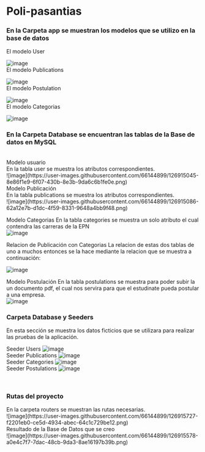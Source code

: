 # Poli-pasantias

<h3>En la Carpeta app se muestran los modelos que se utilizo en la base de datos </h3>

El modelo User

![image](https://user-images.githubusercontent.com/66144899/126915225-23f2248d-584e-4fd7-b45c-fa36c8914f72.png)
</br>
El modelo Publications

![image](https://user-images.githubusercontent.com/66144899/126915238-5700d934-c3a3-4f96-a68d-bc0d5cb13800.png)
</br>
El modelo Postulation

![image](https://user-images.githubusercontent.com/66144899/126915247-fd589f7f-06fc-46cc-be85-763edab35828.png)
</br>
El modelo Categorias

![image](https://user-images.githubusercontent.com/66144899/126915254-24b2fd57-e072-4e9c-b961-ac60fe5816b5.png)
</br>

<h3>En la Carpeta Database se encuentran las tablas de la Base de datos en MySQL </h3>
</br>
Modelo usuario
</br>
En la tabla user se muestra los atributos correspondientes.
</br>
![image](https://user-images.githubusercontent.com/66144899/126915045-8e86f1e9-6f07-430b-8e3b-9da6c6b1fe0e.png)
</br>
Modelo Publicación
</br>
En la tabla publications se muestra los atributos correspondientes.
</br>
![image](https://user-images.githubusercontent.com/66144899/126915086-62a12e7b-d1dc-4f59-8331-9648a4bb9f48.png)


Modelo Categorias
En la tabla categories se muestra un solo atributo el cual contendra las carreras de la EPN
</br>
![image](https://user-images.githubusercontent.com/66144899/126915131-ae4c01c4-c5d8-4fc3-8e22-d4f118ea3f07.png)

Relacion de Publicación con Categorias
La relacion de estas dos tablas de uno a muchos entonces se la hace mediante la relacion que se muestra a continuación:

![image](https://user-images.githubusercontent.com/66144899/126915164-3785cc51-7db2-4c74-baa6-427f7cf2768c.png)

Modelo Postulación
En la tabla postulations se muestra para poder subir la un documento pdf, el cual nos servira para que el estudinate pueda postular a una empresa.
</br>
![image](https://user-images.githubusercontent.com/66144899/126915199-ba2d6fba-a37c-450e-abb6-70111ed33c65.png)

<h3>Carpeta Database y Seeders</h3>

En esta sección se muestra los datos ficticios que se utilizara para realizar las pruebas de la aplicación.

Seeder Users
![image](https://user-images.githubusercontent.com/66144899/126915367-0f3980ed-579f-4305-8ba0-4c4c4c4e1845.png)
</br>
Seeder Publications
![image](https://user-images.githubusercontent.com/66144899/126915399-f39f3dda-cbb5-4691-a56c-d80f6008f74a.png)
</br>
Seeder Categories
![image](https://user-images.githubusercontent.com/66144899/126915415-4d4f103a-352e-4dae-b82c-c58b5c4d9522.png)
</br>
Seeder Postulations
![image](https://user-images.githubusercontent.com/66144899/126915433-103e7efe-6116-4cf9-b2ec-01ebe7cb4c5d.png)

</br>
<h3> Rutas del proyecto </h3>
En la carpeta routers se muestran las rutas necesarias.
</br>
![image](https://user-images.githubusercontent.com/66144899/126915727-f2201eb0-ce5d-4934-abec-64c1c729be12.png)

</br>
Resultado de la Base de Datos que se creo
</br>
![image](https://user-images.githubusercontent.com/66144899/126915578-a0e4c7f7-7dac-48cb-9da3-8ae16197b39b.png)
</br>
</br>




